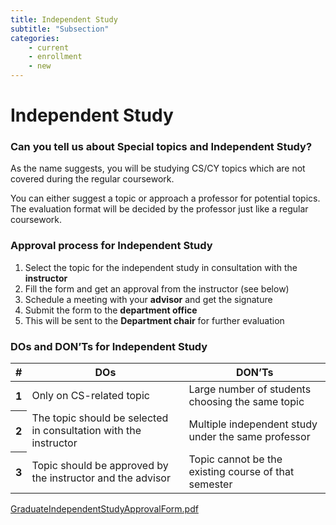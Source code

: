 ```yaml
---
title: Independent Study
subtitle: "Subsection"
categories:
    - current
    - enrollment
    - new
---
```


# **Independent Study**

### **Can you tell us about Special topics and Independent Study?**

As the name suggests, you will be studying CS/CY topics which are not covered during the regular coursework. 

You can either suggest a topic or approach a professor for potential topics. The evaluation format will be decided by the professor just like a regular coursework.

### Approval process for Independent Study

1. Select the topic for the independent study in consultation with the **instructor**
2. Fill the form and get an approval from the instructor (see below)
3. Schedule a meeting with your **advisor** and get the signature
4. Submit the form to the **department office**
5. This will be sent to the **Department chair** for further evaluation

### DOs and DON’Ts for Independent Study

<table class="table">
  <thead>
    <tr>
      <th scope="col">#</th>
      <th scope="col">DOs</th>
      <th scope="col">DON’Ts</th>
    </tr>
  </thead>
  <tbody>
    <tr>
      <th scope="row">1</th>
      <td>Only on CS-related topic</td>
      <td>Large number of students choosing the same topic</td>
    </tr>
    <tr>
      <th scope="row">2</th>
      <td>The topic should be selected in consultation with the instructor  </td>
      <td>Multiple independent study under the same professor</td>
    </tr>
    <tr>
      <th scope="row">3</th>
      <td>Topic should be approved by the instructor and the advisor</td>
      <td>Topic cannot be the existing course of that semester</td>
    </tr>
  </tbody>
</table>

<a href="{{site.baseurl}}/assets/GraduateIndependentStudyApprovalForm.pdf" target="blank">GraduateIndependentStudyApprovalForm.pdf</a>

